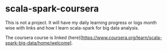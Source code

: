 # scala-spark-coursera
This is not a project. It will have my daily learning progress or logs month wise with links and how I learn scala-spark for big data analysis.

The coursera course is linked (here)[https://www.coursera.org/learn/scala-spark-big-data/home/welcome].  